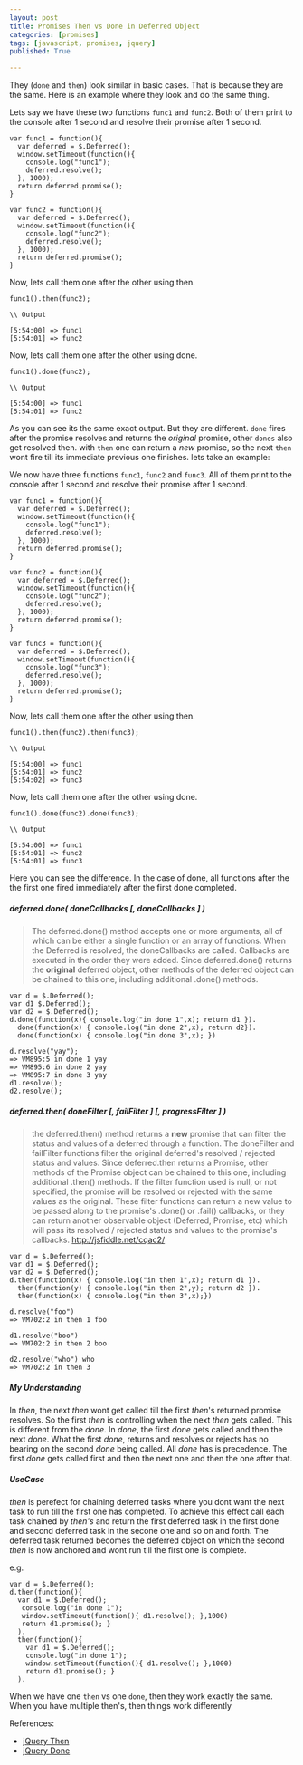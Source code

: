```yaml
---
layout: post
title: Promises Then vs Done in Deferred Object
categories: [promises]
tags: [javascript, promises, jquery]
published: True

---
```


They (`done` and `then`) look similar in basic cases. That is because they are the same. Here is an example where they look and do the same thing.

Lets say we have these two functions `func1` and `func2`. Both of them print to the console after 1 second and resolve their promise after 1 second.

````
var func1 = function(){
  var deferred = $.Deferred();
  window.setTimeout(function(){
    console.log("func1");
    deferred.resolve();
  }, 1000);
  return deferred.promise();
}

var func2 = function(){
  var deferred = $.Deferred();
  window.setTimeout(function(){
    console.log("func2");
    deferred.resolve();
  }, 1000);
  return deferred.promise();
}
````

Now, lets call them one after the other using then.

````
func1().then(func2);

\\ Output

[5:54:00] => func1
[5:54:01] => func2
````

Now, lets call them one after the other using done.

````
func1().done(func2);

\\ Output

[5:54:00] => func1
[5:54:01] => func2
````

As you can see its the same exact output. But they are different. `done` fires after the promise resolves and returns the *original* promise, other `dones` also get resolved then. with `then` one can return a *new* promise, so the next `then` wont fire till its immediate previous one finishes. lets take an example:

We now have three functions `func1`, `func2` and `func3`. All of them print to the console after 1 second and resolve their promise after 1 second.

````
var func1 = function(){
  var deferred = $.Deferred();
  window.setTimeout(function(){
    console.log("func1");
    deferred.resolve();
  }, 1000);
  return deferred.promise();
}

var func2 = function(){
  var deferred = $.Deferred();
  window.setTimeout(function(){
    console.log("func2");
    deferred.resolve();
  }, 1000);
  return deferred.promise();
}

var func3 = function(){
  var deferred = $.Deferred();
  window.setTimeout(function(){
    console.log("func3");
    deferred.resolve();
  }, 1000);
  return deferred.promise();
}
````

Now, lets call them one after the other using then.

````
func1().then(func2).then(func3);

\\ Output

[5:54:00] => func1
[5:54:01] => func2
[5:54:02] => func3
````

Now, lets call them one after the other using done.

````
func1().done(func2).done(func3);

\\ Output

[5:54:00] => func1
[5:54:01] => func2
[5:54:01] => func3
````

Here you can see the difference. In the case of done, all functions after the the first one fired immediately after the first done completed.


##### deferred.done( doneCallbacks [, doneCallbacks ] )

>The deferred.done() method accepts one or more arguments, all of which can be either a single function or an array of functions. When the Deferred is resolved, the doneCallbacks are called. Callbacks are executed in the order they were added. Since deferred.done() returns the **original** deferred object, other methods of the deferred object can be chained to this one, including additional .done() methods.

````
var d = $.Deferred();
var d1 $.Deferred();
var d2 = $.Deferred();
d.done(function(x){ console.log("in done 1",x); return d1 }).
  done(function(x) { console.log("in done 2",x); return d2}).
  done(function(x) { console.log("in done 3",x); })

d.resolve("yay");
=> VM895:5 in done 1 yay
=> VM895:6 in done 2 yay
=> VM895:7 in done 3 yay
d1.resolve();
d2.resolve();
````

##### deferred.then( doneFilter [, failFilter ] [, progressFilter ] )

>the deferred.then() method returns a **new** promise that can filter the status and values of a deferred through a function. The doneFilter and failFilter functions filter the original deferred's resolved / rejected status and values. Since deferred.then returns a Promise, other methods of the Promise object can be chained to this one, including additional  .then() methods. If the filter function used is null, or not specified, the promise will be resolved or rejected with the same values as the original. These filter functions can return a new value to be passed along to the promise's .done() or .fail() callbacks, or they can return another observable object (Deferred, Promise, etc) which will pass its resolved / rejected status and values to the promise's callbacks. http://jsfiddle.net/cqac2/

````
var d = $.Deferred();
var d1 = $.Deferred();
var d2 = $.Deferred();
d.then(function(x) { console.log("in then 1",x); return d1 }).
  then(function(y) { console.log("in then 2",y); return d2 }).
  then(function(x) { console.log("in then 3",x);})

d.resolve("foo")
=> VM702:2 in then 1 foo

d1.resolve("boo")
=> VM702:2 in then 2 boo

d2.resolve("who") who
=> VM702:2 in then 3
````

##### My Understanding

In *then*, the next *then* wont get called till the first *then*'s returned promise resolves. So the first *then* is controlling when the next *then* gets called. This is different from the *done*. In *done*, the first *done* gets called and then the next *done*. What the first *done*, returns and resolves or rejects has no bearing on the second *done* being called. All *done* has is precedence. The first *done* gets called first and then the next one and then the one after that.

##### UseCase

*then* is perefect for chaining deferred tasks where you dont want the next task to run till the first one has completed. To achieve this effect call each task chained by *then's* and return the first deferred task in the first done and second deferred task in the secone one and so on and forth. The deferred task returned becomes the deferred object on which the second *then* is now anchored and wont run till the first one is complete.

e.g.

````
var d = $.Deferred();
d.then(function(){
  var d1 = $.Deferred();
   console.log("in done 1");
   window.setTimeout(function(){ d1.resolve(); },1000)
   return d1.promise(); }
  ).
  then(function(){
    var d1 = $.Deferred();
    console.log("in done 1");
    window.setTimeout(function(){ d1.resolve(); },1000)
    return d1.promise(); }
  ).

````

When we have one `then` vs one `done`, then they work exactly the same. When you have multiple then's, then things work differently

References:
- [jQuery Then](http://api.jquery.com/deferred.then/)
- [jQuery Done](http://api.jquery.com/deferred.done/)


